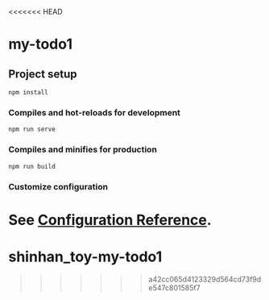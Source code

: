 <<<<<<< HEAD
# my-todo1

## Project setup
```
npm install
```

### Compiles and hot-reloads for development
```
npm run serve
```

### Compiles and minifies for production
```
npm run build
```

### Customize configuration
See [Configuration Reference](https://cli.vuejs.org/config/).
=======
# shinhan_toy-my-todo1
>>>>>>> a42cc065d4123329d564cd73f9de547c801585f7
